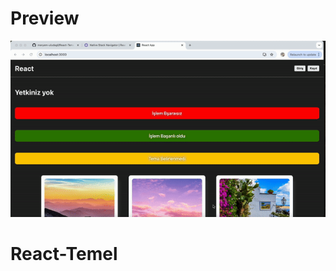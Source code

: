 # Preview

![](./ScreenRecording2024-10-30at18.23.22-ezgif.com-video-to-gif-converter.gif)
# React-Temel
